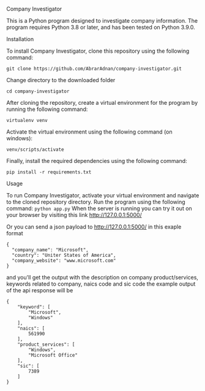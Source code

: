 Company Investigator


This is a Python program designed to investigate company information. The program requires Python 3.8 or later, and has been tested on Python 3.9.0.

Installation

To install Company Investigator, clone this repository using the following command:
```
git clone https://github.com/AbrarAdnan/company-investigator.git
```
Change directory to the downloaded folder
```
cd company-investigator
```
After cloning the repository, create a virtual environment for the program by running the following command:
```
virtualenv venv
```
Activate the virtual environment using the following command (on windows):

```
venv/scripts/activate
```

Finally, install the required dependencies using the following command:
```
pip install -r requirements.txt
```
Usage

To run Company Investigator, activate your virtual environment and navigate to the cloned repository directory. Run the program using the following command:
``
python app.py
``
When the server is running you can try it out on your browser by visiting this link http://127.0.0.1:5000/ 

Or you can send a json payload to http://127.0.0.1:5000/ 
in this exaple format
```
{
  "company_name": "Microsoft",
  "country": "Uniter States of America",
  "company_website": "www.microsoft.com"
}
```
and you'll get the output with the description on company product/services, keywords related to company, naics code and sic code
the example output of the api response will be
```
{
    "keyword": [
        "Microsoft",
        "Windows"
    ],
    "naics": [
        561990
    ],
    "product_services": [
        "Windows",
        "Microsoft Office"
    ],
    "sic": [
        7389
    ]
}
```
